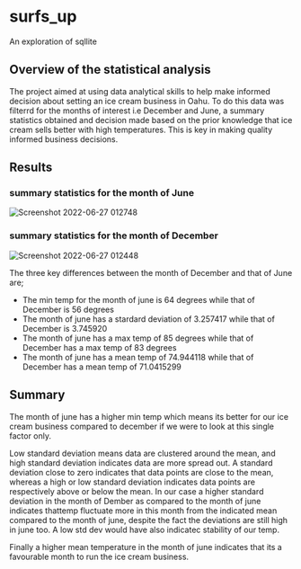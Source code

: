 # surfs_up
An exploration of sqllite 
 ## Overview of the statistical analysis
 The project aimed at using data analytical skills to help make informed decision about setting an ice cream business in Oahu. To do this data was filterrd for the months of interest i.e December and June, a summary statistics obtained and decision made based on the prior knowledge that ice cream sells better with high temperatures. This is key in making quality informed business decisions.
 
## Results
### summary statistics for the month of June
![Screenshot 2022-06-27 012748](https://user-images.githubusercontent.com/89704371/175873682-915465be-8941-4277-a470-5457d3a27f74.png)

### summary statistics for the month of December
![Screenshot 2022-06-27 012448](https://user-images.githubusercontent.com/89704371/175873238-462e785d-5dd8-412b-983c-e3225a659c4e.png)
 
The three key differences between the month of December and that of June are;
* The min temp for the month of june is 64 degrees while that of December is 56 degrees
* The month of june has a stardard deviation of 3.257417 while that of December is 3.745920
* The month of june has a max temp of 85 degrees while that of December has a max temp of 83 degrees
* The month of june has a mean temp of 74.944118 while that of December has a mean temp of 71.0415299

## Summary
The month of june has a higher min temp which means its better for our ice cream business compared to december if we were to look at this single factor only. 

Low standard deviation means data are clustered around the mean, and high standard deviation indicates data are more spread out. A standard deviation close to zero indicates that data points are close to the mean, whereas a high or low standard deviation indicates data points are respectively above or below the mean. In our case a higher standard deviation in the month of Dember as compared to the month of june indicates thattemp fluctuate more in this month from the indicated mean compared to the month of june, despite the fact the deviations are still high in june too.  A low std dev would have also indicatec stability of our temp.

Finally a higher mean temperature in the month of june indicates that its a favourable month to run the ice cream business.
